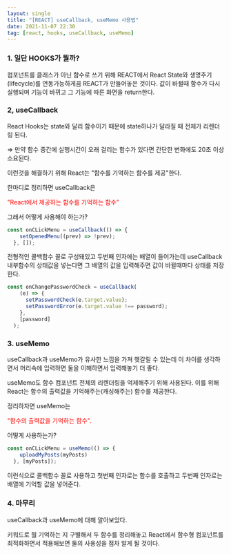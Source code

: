 ```yaml
---
layout: single
title: "[REACT] useCallback, useMemo 사용법"
date: 2021-11-07 22:30
tag: [react, hooks, useCallback, useMemo]
---
```


### 1. 일단 HOOKS가 뭘까?

컴포넌트를 클래스가 아닌 함수로 쓰기 위해 REACT에서 React State와 생명주기(lifecycle)를 연동가능하게끔 REACT가 만들어놓은 것이다. 값이 바뀔때 함수가 다시 실행되며 기능이 바뀌고 그 기능에 따른 화면을 return한다.

### 2, useCallback

React Hooks는 state와 달리 함수이기 때문에 state하나가 달라질 때 전체가 리렌더링 된다.

⇒ 만약 함수 중간에 실행시간이 오래 걸리는 함수가 있다면 간단한 변화에도 20초 이상 소요된다.

이런것을 해결하기 위해 React는 "함수를 기억하는 함수를 제공"한다.

한마디로 정리하면 useCallback은

<span style="color:red">"React에서 제공하는 함수를 기억하는 함수"</span>

그래서 어떻게 사용해야 하는가?

```jsx
const onCLickMenu = useCallback(() => {
    setOpenedMenu((prev) => !prev);
  }, []);
```

전형적인 콜백함수 꼴로 구성돼있고 두번째 인자에는 배열이 들어가는데 useCallback 내부함수의 상태값을 넣는다면 그 배열의 값을 입력해주면 값이 바뀔때마다 상태를 저장한다.

```jsx
const onChangePasswordCheck = useCallback(
    (e) => {
      setPasswordCheck(e.target.value);
      setPasswordError(e.target.value !== password);
    },
    [password]
  );
```

### 3. useMemo

useCallback과 useMemo가 유사한 느낌을 가져 헷갈릴 수 있는데 이 차이를 생각하면서 머리속에 입력하면 둘을 이해하면서 입력해놓기 더 좋다.

useMemo도 함수 컴포넌트 전체의 리렌더링을 억제해주기 위해 사용된다. 이를 위해 React는 함수의 출력값을 기억해주는(캐싱해주는) 함수를 제공한다.

정리하자면 useMemo는 

<span style="color:red">"함수의 출력값을 기억하는 함수".</span>

어떻게 사용하는가?

```jsx
const onCLickMenu = useMemo(() => {
    uploadMyPosts(myPosts)
  }, [myPosts]);
```

이런식으로 콜백함수 꼴로 사용하고 첫번째 인자로는 함수를 호출하고 두번째 인자로는 배열에 기억할 값을 넣어준다.

### 4. 마무리

useCallback과 useMemo에 대해 알아보았다.

키워드로 뭘 기억하는 지 구별해서 두 함수를 정리해놓고 React에서 함수형 컴포넌트를 최적화하면서 적용해보면 둘의 사용성을 점차 알게 될 것이다.
